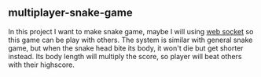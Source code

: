 ## multiplayer-snake-game

In this project I want to make snake game, maybe I will using [web socket](socket.io) so this game can be play with others. The system is similar with general snake game, but when the snake head bite its body, it won't die but get shorter instead. Its body length will multiply the score, so player will beat others with their highscore.
